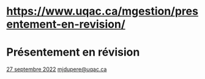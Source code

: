 # https://www.uqac.ca/mgestion/presentement-en-revision/

# Présentement en révision
[27 septembre 2022](https://www.uqac.ca/mgestion/presentement-en-revision/<https:/www.uqac.ca/mgestion/presentement-en-revision/>) [mjdupere@uqac.ca](https://www.uqac.ca/mgestion/presentement-en-revision/<https:/www.uqac.ca/mgestion/author/mjdupereuqac-ca/>)
